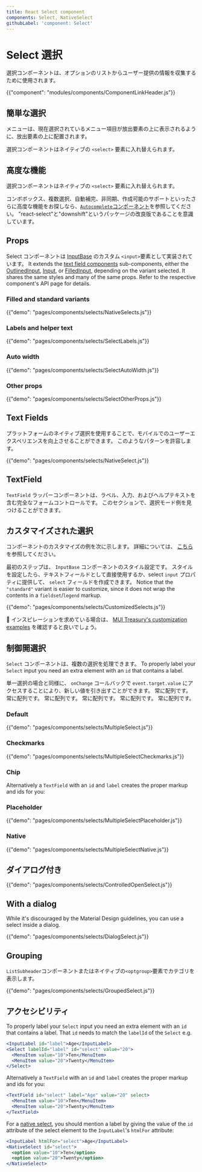 ```yaml
---
title: React Select component
components: Select, NativeSelect
githubLabel: 'component: Select'
---
```


# Select 選択

<p class="description">選択コンポーネントは、オプションのリストからユーザー提供の情報を収集するために使用されます。</p>

{{"component": "modules/components/ComponentLinkHeader.js"}}

## 簡単な選択

メニューは、現在選択されているメニュー項目が放出要素の上に表示されるように、放出要素の上に配置されます。

選択コンポーネントはネイティブの `<select>` 要素に入れ替えられます。

## 高度な機能

選択コンポーネントはネイティブの `<select>` 要素に入れ替えられます。

コンボボックス、複数選択、自動補完、非同期、作成可能のサポートといったさらに高度な機能をお探しなら、[`Autocomplete`コンポーネント](/components/autocomplete/)を参照してください。 "react-select"と"downshift"というパッケージの改良版であることを意識しています。

## Props

Select コンポーネントは [InputBase](/api/input-base/) のカスタム `<input>`要素として実装されています。 It extends the [text field components](/components/text-fields) sub-components, either the [OutlinedInput](/api/outlined-input/), [Input](/api/input/), or [FilledInput](/api/filled-input/), depending on the variant selected. It shares the same styles and many of the same props. Refer to the respective component's API page for details.

### Filled and standard variants

{{"demo": "pages/components/selects/NativeSelects.js"}}

### Labels and helper text

{{"demo": "pages/components/selects/SelectLabels.js"}}

### Auto width

{{"demo": "pages/components/selects/SelectAutoWidth.js"}}

### Other props

{{"demo": "pages/components/selects/SelectOtherProps.js"}}

## Text Fields

プラットフォームのネイティブ選択を使用することで、モバイルでのユーザーエクスペリエンスを向上させることができます。 このようなパターンを許容します。

{{"demo": "pages/components/selects/NativeSelect.js"}}

## TextField

`TextField` ラッパーコンポーネントは、ラベル、入力、およびヘルプテキストを含む完全なフォームコントロールです。 このセクション</a>で、選択モード例を見つけることができます。</p> 



## カスタマイズされた選択

コンポーネントのカスタマイズの例を次に示します。 詳細については、 [こちら](/customization/how-to-customize/)を参照してください。

最初のステップは、 `InputBase` コンポーネントのスタイル設定です。 スタイルを設定したら、テキストフィールドとして直接使用するか、select `input` プロパティに提供して、 `select` フィールドを作成できます。 Notice that the `"standard"` variant is easier to customize, since it does not wrap the contents in a `fieldset`/`legend` markup.

{{"demo": "pages/components/selects/CustomizedSelects.js"}}

🎨 インスピレーションを求めている場合は、 [MUI Treasury's customization examples](https://mui-treasury.com/styles/select) を確認すると良いでしょう。



## 制御開選択

`Select` コンポーネントは、複数の選択を処理できます。 To properly label your `Select` input you need an extra element with an `id` that contains a label.

単一選択の場合と同様に、 `onChange` コールバックで `event.target.value` にアクセスすることにより、新しい値を引き出すことができます。 常に配列です。 常に配列です。 常に配列です。 常に配列です。 常に配列です。 常に配列です。



### Default

{{"demo": "pages/components/selects/MultipleSelect.js"}}



### Checkmarks

{{"demo": "pages/components/selects/MultipleSelectCheckmarks.js"}}



### Chip

Alternatively a `TextField` with an `id` and `label` creates the proper markup and ids for you:



### Placeholder

{{"demo": "pages/components/selects/MultipleSelectPlaceholder.js"}}



### Native

{{"demo": "pages/components/selects/MultipleSelectNative.js"}}



## ダイアログ付き

{{"demo": "pages/components/selects/ControlledOpenSelect.js"}}



## With a dialog

While it's discouraged by the Material Design guidelines, you can use a select inside a dialog.

{{"demo": "pages/components/selects/DialogSelect.js"}}



## Grouping

`ListSubheader`コンポーネントまたはネイティブの`<optgroup>`要素でカテゴリを表示します。

{{"demo": "pages/components/selects/GroupedSelect.js"}}



## アクセシビリティ

To properly label your `Select` input you need an extra element with an `id` that contains a label. That `id` needs to match the `labelId` of the `Select` e.g.



```jsx
<InputLabel id="label">Age</InputLabel>
<Select labelId="label" id="select" value="20">
  <MenuItem value="10">Ten</MenuItem>
  <MenuItem value="20">Twenty</MenuItem>
</Select>
```


Alternatively a `TextField` with an `id` and `label` creates the proper markup and ids for you:



```jsx
<TextField id="select" label="Age" value="20" select>
  <MenuItem value="10">Ten</MenuItem>
  <MenuItem value="20">Twenty</MenuItem>
</TextField>
```


For a [native select](#native-select), you should mention a label by giving the value of the `id` attribute of the select element to the `InputLabel`'s `htmlFor` attribute:



```jsx
<InputLabel htmlFor="select">Age</InputLabel>
<NativeSelect id="select">
  <option value="10">Ten</option>
  <option value="20">Twenty</option>
</NativeSelect>
```
